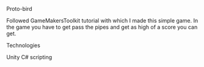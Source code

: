 Proto-bird

Followed GameMakersToolkit tutorial with which I made this simple game. 
In the game you have to get pass the pipes and get as high of a score you can get.

Technologies

Unity
C# scripting

